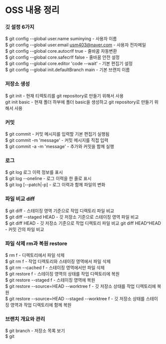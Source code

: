# OSS 내용 정리
### 깃 설정 6가지                                                                                                          
$ git config --global user.name suminying - 사용자 이름                                                                       
$ git config --global user.email usm403@naver.com - 사용자 전자메일                                                          
$ git config --global core.autocrlf true - 줄바꿈 자동변환                                                                   
$ git config --global core.safecrlf false - 줄바꿈 안전 설정                                                                  
$ git config --global core.editor 'code --wait' - 기본 편집기 설정                                                            
$ git config --global init.defaultBranch main - 기본 브랜치 이름

### 저장소 생성                                                                                                           
$ git init - 현재 티렉토리를 git repository로 만들기 위해서 사용                                                               
git init basic - 현재 폴더 하부에 폴더 basic을 생성하고 git repository로 만들기 위해서 사용

### 커밋                                                                                                                  
$ git commit - 커밋 메시지를 입력할 기본 편집기 실행됨                                                                         
$ git commit -m 'message' - 커밋 메시지를 직접 입력                                                                            
$ git commit -a -m 'message' - 추가와 커밋을 함께 실행
### 로그                                                                                                                  
$ git log 로그 이력 정보를 표시                                                                                               
$ git log --oneline - 로그 이력을 한 줄로 표시                                                                                 
$ git log [--patch|-p] - 로그 이력과 함께 파일의 변화

### 파일 비교 diff                                                                                                        
$ git diff - 스테이징 영역 기준으로 작업 디렉토리 파일 비교                                                                    
$ git diff --staged HEAD - 깃 저장소 기준으로 스테이징 영역 파일 비교                                                           
$ git diff HEAD - 깃 저장소 기준으로 작업 디렉토리 파일 비교
git diff HEAD^HEAD - 커밋 간의 파일 비교                                                                                     
### 파일 삭제 rm과 복원 restore
$ rm f - 디렉토리에서 파일 삭제                                                                                               
$ git rm f - 작업 디렉토리와 스테이징 영역에서 파일 삭제                                                                       
$ git rm --cached f - 스테이징 영역에서만 파일 삭제                                                                           
$ git restore f - 스테이징 영역의 상태를 작업 디렉토리에 복원                                                                  
$ git restore --staged f - 스테이징 영역에 복원                                                                              
$ git restore --source=HEAD --worktree f - 깃 저장소 상태를 작업 디렉토리에 복원                                               
$ git restore --source=HEAD --staged --worktree f - 깃 저장소 상태를 스테이징 영역과 작업 디렉토리에 함께 복원                  

### 브랜치 개요와 관리                                                                                                    
$ git branch - 저장소 목록 보기                                                                                              
$ git



  


 
